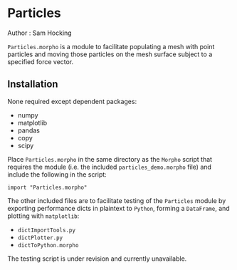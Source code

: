 # Particles

Author  : Sam Hocking

`Particles.morpho` is a module to facilitate populating a mesh with point particles and moving those particles on the mesh surface subject to a specified force vector. 

## Installation

None required except dependent packages:
- numpy
- matplotlib
- pandas
- copy
- scipy

Place `Particles.morpho` in the same directory as the `Morpho` script that requires the module (i.e. the included `particles_demo.morpho` file) and include the following in the script:
```
import "Particles.morpho"
```

The other included files are to facilitate testing of the `Particles` module by exporting performance dicts in plaintext to `Python`, forming a `DataFrame`, and plotting with `matplotlib`:
- `dictImportTools.py`
- `dictPlotter.py`
- `dictToPython.morpho`

The testing script is under revision and currently unavailable.